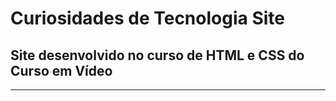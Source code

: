 # Curiosidades de Tecnologia Site
## Site desenvolvido no curso de HTML e CSS do Curso em Vídeo
***

